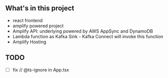 ## What's in this project
- react frontend
- amplify powered project
- Amplify API: underlying powered by AWS AppSync and DynamoDB
- Lambda function as Kafka Sink - Kafka Connect will invoke this function
- Amplify Hosting

## TODO
- [ ] fix // @ts-ignore in App.tsx
